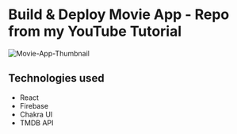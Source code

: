 # Build & Deploy Movie App - Repo from my YouTube Tutorial

![Movie-App-Thumbnail](https://github.com/stefandjikic/movie-app-yt/assets/65912958/ef03ae73-1da2-49fa-a3d5-d0ebce7b75c8)

## Technologies used

- React
- Firebase
- Chakra UI
- TMDB API
